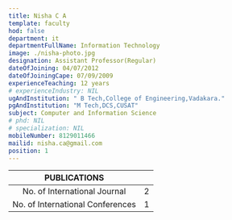 ```yaml
---
title: Nisha C A
template: faculty
hod: false
department: it
departmentFullName: Information Technology
image: ./nisha-photo.jpg
designation: Assistant Professor(Regular)
dateOfJoining: 04/07/2012
dateOfJoiningCape: 07/09/2009
experienceTeaching: 12 years
# experienceIndustry: NIL
ugAndInstitution: " B Tech,College of Engineering,Vadakara."
pgAndInstitution: "M Tech,DCS,CUSAT"
subject: Computer and Information Science
# phd: NIL
# specialization: NIL
mobileNumber: 8129011466
mailid: nisha.ca@gmail.com
position: 1
---
```

|           PUBLICATIONS           |     |
| :------------------------------: | :-: |
|   No. of International Journal   |  2  |
| No. of International Conferences |  1  |
